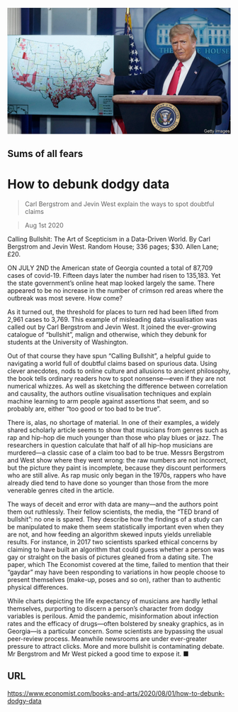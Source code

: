 ![](./images/20200801_BKP505.jpg)

## Sums of all fears

# How to debunk dodgy data

> Carl Bergstrom and Jevin West explain the ways to spot doubtful claims

> Aug 1st 2020

Calling Bullshit: The Art of Scepticism in a Data-Driven World. By Carl Bergstrom and Jevin West. Random House; 336 pages; $30. Allen Lane; £20.

ON JULY 2ND the American state of Georgia counted a total of 87,709 cases of covid-19. Fifteen days later the number had risen to 135,183. Yet the state government’s online heat map looked largely the same. There appeared to be no increase in the number of crimson red areas where the outbreak was most severe. How come?

As it turned out, the threshold for places to turn red had been lifted from 2,961 cases to 3,769. This example of misleading data visualisation was called out by Carl Bergstrom and Jevin West. It joined the ever-growing catalogue of “bullshit”, malign and otherwise, which they debunk for students at the University of Washington.

Out of that course they have spun “Calling Bullshit”, a helpful guide to navigating a world full of doubtful claims based on spurious data. Using clever anecdotes, nods to online culture and allusions to ancient philosophy, the book tells ordinary readers how to spot nonsense—even if they are not numerical whizzes. As well as sketching the difference between correlation and causality, the authors outline visualisation techniques and explain machine learning to arm people against assertions that seem, and so probably are, either “too good or too bad to be true”.

There is, alas, no shortage of material. In one of their examples, a widely shared scholarly article seems to show that musicians from genres such as rap and hip-hop die much younger than those who play blues or jazz. The researchers in question calculate that half of all hip-hop musicians are murdered—a classic case of a claim too bad to be true. Messrs Bergstrom and West show where they went wrong: the raw numbers are not incorrect, but the picture they paint is incomplete, because they discount performers who are still alive. As rap music only began in the 1970s, rappers who have already died tend to have done so younger than those from the more venerable genres cited in the article.

The ways of deceit and error with data are many—and the authors point them out ruthlessly. Their fellow scientists, the media, the “TED brand of bullshit”: no one is spared. They describe how the findings of a study can be manipulated to make them seem statistically important even when they are not, and how feeding an algorithm skewed inputs yields unreliable results. For instance, in 2017 two scientists sparked ethical concerns by claiming to have built an algorithm that could guess whether a person was gay or straight on the basis of pictures gleaned from a dating site. The paper, which The Economist covered at the time, failed to mention that their “gaydar” may have been responding to variations in how people choose to present themselves (make-up, poses and so on), rather than to authentic physical differences.

While charts depicting the life expectancy of musicians are hardly lethal themselves, purporting to discern a person’s character from dodgy variables is perilous. Amid the pandemic, misinformation about infection rates and the efficacy of drugs—often bolstered by sneaky graphics, as in Georgia—is a particular concern. Some scientists are bypassing the usual peer-review process. Meanwhile newsrooms are under ever-greater pressure to attract clicks. More and more bullshit is contaminating debate. Mr Bergstrom and Mr West picked a good time to expose it. ■

## URL

https://www.economist.com/books-and-arts/2020/08/01/how-to-debunk-dodgy-data
